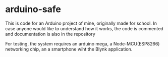 # arduino-safe
This is code for an Arduino project of mine, originally made for school.
In case anyone would like to understand how it works, the code is commented and documentation is also in the repository

For testing, the system requires an arduino mega, a Node-MCU(ESP8266) networking chip, an a smartphone wiht the Blynk application.
